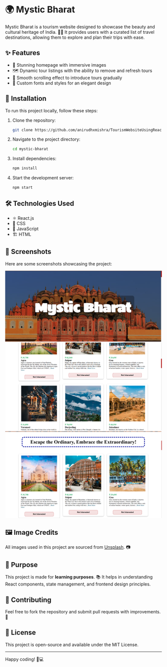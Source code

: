 # 🌍 Mystic Bharat

Mystic Bharat is a tourism website designed to showcase the beauty and cultural heritage of India. 🏰✨ It provides users with a curated list of travel destinations, allowing them to explore and plan their trips with ease.

## ✨ Features
- 🌄 Stunning homepage with immersive images
- 🗺️ Dynamic tour listings with the ability to remove and refresh tours
- 🎢 Smooth scrolling effect to introduce tours gradually
- 🎨 Custom fonts and styles for an elegant design

## 🚀 Installation
To run this project locally, follow these steps:

1. Clone the repository:
   ```bash
   git clone https://github.com/anirudhxmishra/TourismWebsiteUsingReact.git
   ```
2. Navigate to the project directory:
   ```bash
   cd mystic-bharat
   ```
3. Install dependencies:
   ```bash
   npm install
   ```
4. Start the development server:
   ```bash
   npm start
   ```

## 🛠️ Technologies Used
- ⚛️ React.js
- 🎨 CSS
- 📜 JavaScript
- 🏗️ HTML

## 📸 Screenshots
Here are some screenshots showcasing the project:

![🏠 Homepage](Images\img.png)
![📋 Tour List](Images\img1.png)
![📋 Tour List](Images\img2.png)

## 🖼️ Image Credits
All images used in this project are sourced from [Unsplash](https://unsplash.com/). 📷

## 🎯 Purpose
This project is made for **learning purposes**. 📚 It helps in understanding React components, state management, and frontend design principles.

## 🤝 Contributing
Feel free to fork the repository and submit pull requests with improvements. 🚀

## 📜 License
This project is open-source and available under the MIT License.

---
Happy coding! 🎉💻

